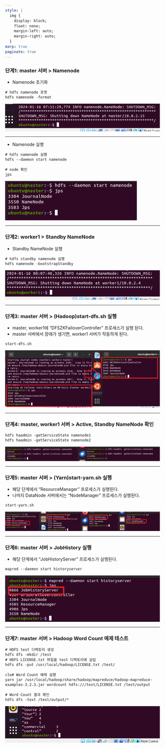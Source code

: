 ```yaml
---
style: |
  img {
    display: block;
    float: none;
    margin-left: auto;
    margin-right: auto;
  }
marp: true
paginate: true
---
```

### 단계1: master 서버 > Namenode
- Namenode 초기화 
```shell
# hdfs namenode 포맷
hdfs namenode -format
```
![Alt text](./img/image-14.png)

---
- Namenode 실행 
```shell
# hdfs namenode 실행
hdfs --daemon start namenode

# node 확인 
jps
``` 
![bg right w:600](./img/image-15.png)

---
### 단계2: worker1 > Standby NameNode
- Standby NameNode 실행
```shell
# hdfs standby namenode 실행
hdfs namenode -bootstrapStandby
```
![Alt text](./img/image-16.png)

---
### 단계3: master 서버 > (Hadoop)start-dfs.sh 실행
- master, worker1에 “DFSZKFailoverController” 프로세스가 실행 된다.
- master 서버에서 장애가 생기면, worker1 서버가 작동하게 된다.
```shell
start-dfs.sh
```
![Alt text](./img/image-17.png)

---
### 단계4: master, worker1 서버 > Active, Standby NameNode 확인
```shell
hdfs haadmin -getServiceState namenode1 
hdfs haadmin -getServiceState namenode2
```
![Alt text](./img/image-18.png)

---
### 단계5: master 서버 > (Yarn)start-yarn.sh 실행
- 해당 단계에서 “ResourceManager” 프로세스가 실행된다. 
- 나머지 DataNode 서버에서는 “NodeManager” 프로세스가 실행된다.
```shell
start-yarn.sh
```
![Alt text](./img/image-19.png)

---
### 단계6: master 서버 > JobHistory 실행 
- 해당 단계에서 “JobHistoryServer” 프로세스가 실행된다.
```shell
mapred --daemon start historyserver
```
![bg right w:600](./img/image-20.png)

---
### 단계7: master 서버 > Hadoop Word Count 예제 테스트
```shell
# HDFS test 디렉토리 생성
hdfs dfs -mkdir /test
# HDFS LICENSE.txt 파일을 test 디렉토리에 삽입
hdfs dfs -put /usr/local/hadoop/LICENSE.txt /test/

cle# Word Count 예제 실행
yarn jar /usr/local/hadoop/share/hadoop/mapreduce/hadoop-mapreduce-examples-3.2.3.jar wordcount hdfs:///test/LICENSE.txt /test/output

# Word Count 결과 확인
hdfs dfs -text /test/output/*
```
![Alt text](./img/image-21.png)






